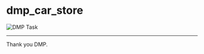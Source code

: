 # dmp_car_store


![DMP Task](https://user-images.githubusercontent.com/67467495/200168936-86f6691e-6ef3-45b7-947d-f0dcf6518c95.JPG)


--------------------------------------------------------------------------

Thank you DMP.
